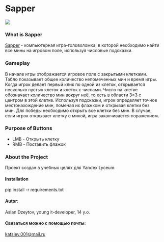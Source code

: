 # Sapper

![](['')

### What is Sapper
[Sapper](https://minesweeper.online/ru/) - компьютерная игра-головоломка,
в которой необходимо найти все мины на игровом поле,
используя числовые подсказки.

### Gameplay
В начале игры отображается игровое поле с закрытыми клетками.
Табло показывает общее количество непомеченных мин и время игры.
Когда игрок делает первый клик по одной из клеток, открывается несколько пустых клеток и клеток с числами.
Число на клетке обозначает количество мин вокруг неё, то есть в области 3×3 с центром в этой клетке.
Используя подсказки, игрок определяет точное местонахождение мин, помечая их флажком и открывая клетки без мин.
Для победы необходимо открыть все клетки без мин.
В случае, если игрок открывает клетку с миной, игра заканчивается поражением.

### Purpose of Buttons
- LMB - Открыть клетку
- RMB - Поставить флажок

### About the Project
Проект создан в учебных целях для Yandex Lyceum

#### Installation
pip install -r requirements.txt

#### Autor:
Aslan Dzeytov, young it-developer, 14 y.o.
#### Связаться можно с помощью почты:
katsiev.001@mail.ru